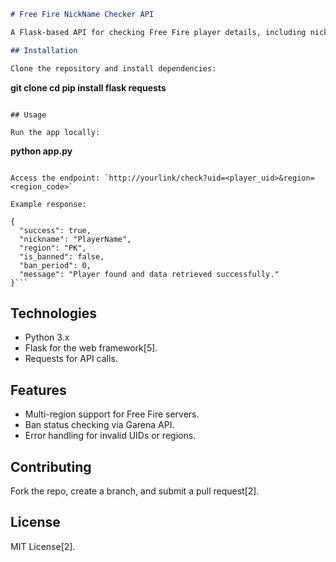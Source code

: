 ```markdown
# Free Fire NickName Checker API

A Flask-based API for checking Free Fire player details, including nickname, region, ban status, and ban period, with multi-region support (PK, BD, IND, NA, SG).

## Installation

Clone the repository and install dependencies:

```
**git clone <your-repo-url>**
**cd <your-repo-directory>**
**pip install flask requests**
```

## Usage

Run the app locally:

```
**python app.py**
```

Access the endpoint: `http://yourlink/check?uid=<player_uid>&region=<region_code>`

Example response:
```
```
{
  "success": true,
  "nickname": "PlayerName",
  "region": "PK",
  "is_banned": false,
  "ban_period": 0,
  "message": "Player found and data retrieved successfully."
}```
```

## Technologies

- Python 3.x
- Flask for the web framework[5].
- Requests for API calls.

## Features

- Multi-region support for Free Fire servers.
- Ban status checking via Garena API.
- Error handling for invalid UIDs or regions.

## Contributing

Fork the repo, create a branch, and submit a pull request[2].

## License

MIT License[2].
```
